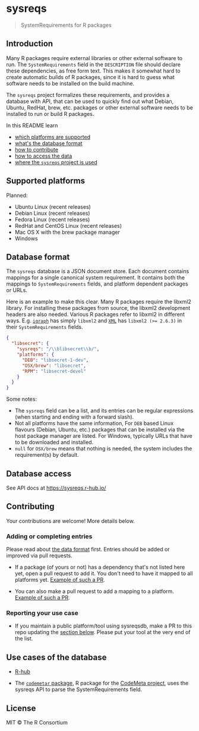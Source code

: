 
# sysreqs

> SystemRequirements for R packages

## Introduction

Many R packages require external libraries or other external software to
run. The `SystemRequirements` field in the `DESCRIPTION` file should declare
these dependencies, as free form text. This makes it somewhat hard to
create automatic builds of R packages, since it is hard to guess what
software needs to be installed on the build machine.

The `sysreqs` project formalizes these requirements, and provides a database
with API, that can be used to quickly find out what Debian, Ubuntu,
RedHat, brew, etc. packages or other external software needs to be installed
to run or build R packages.

In this README learn 

* [which platforms are supported](#supported-platforms)
* [what's the database format](#database-format)
* [how to contribute](#contributing)
* [how to access the data](#database-access)
* [where the `sysreqs` project is used](#use-cases-of-the-database)


## Supported platforms

Planned:
* Ubuntu Linux (recent releases)
* Debian Linux (recent releases)
* Fedora Linux (recent releases)
* RedHat and CentOS Linux (recent releases)
* Mac OS X with the brew package manager
* Windows

## Database format

The `sysreqs` database is a JSON document store. Each document contains
mappings for a single canonical system requirement. It contains both
the mappings to `SystemRequirements` fields, and platform dependent packages
or URLs.

Here is an example to make this clear. Many R packages require the libxml2
library. For installing these packages from source, the libxml2 development
headers are also needed. Various R packages refer to libxml2 in different
ways. E.g. [`igraph`](https://cran.r-project.org/web/packages/igraph/index.html) has simply `libxml2` and [`XML`](https://cran.r-project.org/web/packages/XML/index.html) has `libxml2 (>= 2.6.3)`
in their `SystemRequirements` fields.

```json
{
  "libsecret": {
    "sysreqs": "/\\blibsecret\\b/",
    "platforms": {
      "DEB": "libsecret-1-dev",
      "OSX/brew": "libsecret",
      "RPM": "libsecret-devel"
    }
  }
}
```

Some notes:
* The `sysreqs` field can be a list, and its entries can be regular
  expressions (when starting and ending with a forward slash).
* Not all platforms have the same information, For `DEB` based Linux
  flavours (Debian, Ubuntu, etc.) packages that can be installed via the
  host package manager are listed. For Windows, typically URLs that have
  to be downloaded and installed.
* `null` for `OSX/brew` means that nothing is needed, the system includes
  the requirement(s) by default.

## Database access

See API docs at <https://sysreqs.r-hub.io/>

## Contributing

Your contributions are welcome! More details below.

### Adding or completing entries

Please read about [the data format](#database-format) first. Entries should be added or improved via pull requests.

* If a package (of yours or not) has a dependency that's not listed here yet, open a pull request to add it. You don't need to have it mapped to all platforms yet. [Example of such a PR](https://github.com/r-hub/sysreqsdb/pull/46).

* You can also make a pull request to add a mapping to a platform. [Example of such a PR](https://github.com/r-hub/sysreqsdb/pull/47).

### Reporting your use case

* If you maintain a public platform/tool using sysreqsdb, make a PR to this repo updating the [section below](#use-cases-of-the-database). Please put your tool at the very end of the list.

## Use cases of the database

* [R-hub](https://builder.r-hub.io/)

* The [`codemetar` package](https://github.com/ropensci/codemetar), R package for the [CodeMeta project](https://codemeta.github.io/), uses the sysreqs API to parse the SystemRequirements field.

## License

MIT © The R Consortium
